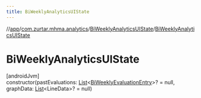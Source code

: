 ```yaml
---
title: BiWeeklyAnalyticsUIState
---
```

//[app](../../../index.html)/[com.zurtar.mhma.analytics](../index.html)/[BiWeeklyAnalyticsUIState](index.html)/[BiWeeklyAnalyticsUIState](-bi-weekly-analytics-u-i-state.html)



# BiWeeklyAnalyticsUIState



[androidJvm]\
constructor(pastEvaluations: [List](https://kotlinlang.org/api/core/kotlin-stdlib/kotlin.collections/-list/index.html)&lt;[BiWeeklyEvaluationEntry](../../com.zurtar.mhma.data.models/-bi-weekly-evaluation-entry/index.html)&gt;? = null, graphData: [List](https://kotlinlang.org/api/core/kotlin-stdlib/kotlin.collections/-list/index.html)&lt;LineData&gt;? = null)



